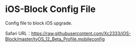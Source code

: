# iOS-Block Config File

Config file to block iOS upgrade.

Safari URL：https://raw.githubusercontent.com/Xc2333/iOS-Block/master/tvOS_12_Beta_Profile.mobileconfig
